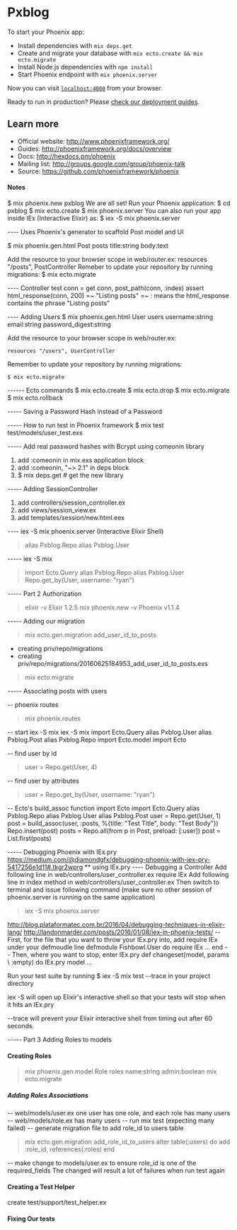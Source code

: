 # Pxblog

To start your Phoenix app:

  * Install dependencies with `mix deps.get`
  * Create and migrate your database with `mix ecto.create && mix ecto.migrate`
  * Install Node.js dependencies with `npm install`
  * Start Phoenix endpoint with `mix phoenix.server`

Now you can visit [`localhost:4000`](http://localhost:4000) from your browser.

Ready to run in production? Please [check our deployment guides](http://www.phoenixframework.org/docs/deployment).

## Learn more

  * Official website: http://www.phoenixframework.org/
  * Guides: http://phoenixframework.org/docs/overview
  * Docs: http://hexdocs.pm/phoenix
  * Mailing list: http://groups.google.com/group/phoenix-talk
  * Source: https://github.com/phoenixframework/phoenix

#### Notes
  $ mix phoenix.new pxblog
  We are all set! Run your Phoenix application:
      $ cd pxblog
      $ mix ecto.create
      $ mix phoenix.server
  You can also run your app inside IEx (Interactive Elixir) as:
      $ iex -S mix phoenix.server

---- Uses Phoenix's generator to scaffold Post model and UI

$ mix phoenix.gen.html Post posts title:string body:text

Add the resource to your browser scope in web/router.ex:
    resources "/posts", PostController
Remeber to update your repository by running migrations:
    $ mix ecto.migrate

---- Controller test
conn = get conn, post_path(conn, :index)
assert html_response(conn, 200) =~ "Listing posts"
=~ : means the html_response contains the phrase "Listing posts"

---- Adding Users
$ mix phoenix.gen.html User users username:string email:string password_digest:string

Add the resource to your browser scope in web/router.ex:

    resources "/users", UserController

Remember to update your repository by running migrations:

    $ mix ecto.migrate

------ Ecto commands
  $ mix ecto.create
  $ mix ecto.drop
  $ mix ecto.migrate
  $ mix ecto.rollback

----- Saving a Password Hash instead of a Password

----- How to run test in Phoenix framework
$ mix test test/models/user_test.exs

----- Add real password hashes with Bcrypt using comeonin library
1. add :comeonin in mix.exs application block
2. add :comeonin, "~> 2.1" in deps block
3. $ mix deps.get  # get the new library

----- Adding SessionController
1. add controllers/session_controller.ex
2. add views/session_view.ex
3. add templates/session/new.html.eex

---- iex -S mix phoenix.server (Interactive Elixir Shell)
> alias Pxblog.Repo
> alias Pxblog.User

----- iex -S mix
> import Ecto.Query
> alias Pxblog.Repo
> alias Pxblog.User
> Repo.get_by(User, username: "ryan")

----- Part 2 Authorization
> elixir -v
Elixir 1.2.5
> mix phoenix.new -v
Phoenix v1.1.4

----- Adding our migration
> mix ecto.gen.migration add_user_id_to_posts
* creating priv/repo/migrations
* creating priv/repo/migrations/20160625184953_add_user_id_to_posts.exs
> mix ecto.migrate

----- Associating posts with users

-- phoenix routes
> mix phoenix.routes

-- start iex -S mix
iex -S mix
import Ecto.Query
alias Pxblog.User
alias Pxblog.Post
alias Pxblog.Repo
import Ecto.model
import Ecto

-- find user by id
>user = Repo.get(User, 4)

-- find user by attributes
>user = Repo.get_by(User, username: "ryan")

-- Ecto's build_assoc function
import Ecto
import Ecto.Query
alias Pxblog.Repo
alias Pxblog.User
alias Pxblog.Post
user = Repo.get(User, 1)
post = build_assoc(user, :posts, %{title: "Test Title", body: "Test Body"})
Repo.insert(post)
posts = Repo.all(from p in Post, preload: [:user])
post = List.first(posts)


----- Debugging Phoenix with IEx.pry
https://medium.com/@diamondgfx/debugging-phoenix-with-iex-pry-5417256e1d11#.tkgr2wprg
** using IEx.pry
---- Debugging a Controller
Add following line in web/controllers/user_controller.ex
require IEx
Add following line in index method in web/controllers/user_controller.ex
Then switch to terminal and issue following command (make sure no other session of phoenix.server is running on the same application)
>iex -S mix phoenix.server

http://blog.plataformatec.com.br/2016/04/debugging-techniques-in-elixir-lang/
http://landonmarder.com/posts/2016/01/08/iex-in-phoenix-tests/
-- First, for the file that you want to throw your IEx.pry into, add require IEx under your defmoudle line
defmodule Fishbowl.User do
  require IEx
  ...
end
-- Then, where you want to stop, enter IEx.pry
def changeset(model, params \\ :empty) do
  IEx.pry
  model
  ...

Run your test suite by running $ iex -S mix test --trace in your project directory

iex -S will open up Elixir's interactive shell so that your tests will stop when it hits an IEx.pry

--trace will prevent your Elixir interactive shell from timing out after 60 seconds.

----- Part 3 Adding Roles to models

#### Creating Roles
> mix phoenix.gen.model Role roles name:string admin:boolean
> mix ecto.migrate

##### Adding Roles Associations
-- web/models/user.ex one user has one role, and each role has many users
-- web/models/role.ex has many users
-- run mix test (expecting many failed)
-- generate migration file to add role_id to users table
> mix ecto.gen.migration add_role_id_to_users
alter table(:users) do
  add :role_id, references(:roles)
end

-- make change to models/user.ex to ensure role_id is one of the required_fields
The changed will result a lot of failures when run test again
#### Creating a Test Helper
create test/support/test_helper.ex

#### Fixing Our tests
